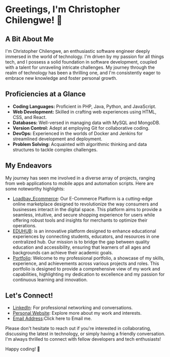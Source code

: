 # Greetings, I'm Christopher Chilengwe! 👋

## A Bit About Me
I'm Christopher Chilengwe, an enthusiastic software engineer deeply immersed in the world of technology. I'm driven by my passion for all things tech, and I possess a solid foundation in software development, coupled with a talent for unraveling intricate challenges. My journey through the realm of technology has been a thrilling one, and I'm consistently eager to embrace new knowledge and foster personal growth.

## Proficiencies at a Glance
- **Coding Languages:** Proficient in PHP, Java, Python, and JavaScript.
- **Web Development:** Skilled in crafting web experiences using HTML, CSS, and React.
- **Databases:** Well-versed in managing data with MySQL and MongoDB.
- **Version Control:** Adept at employing Git for collaborative coding.
- **DevOps:** Experienced in the worlds of Docker and Jenkins for streamlined development and deployment.
- **Problem Solving:** Acquainted with algorithmic thinking and data structures to tackle complex challenges.

## My Endeavors
My journey has seen me involved in a diverse array of projects, ranging from web applications to mobile apps and automation scripts. Here are some noteworthy highlights:

- [Loadbay_Ecommerce](http://loadbay.kesug.com/index.php): Our E-Commerce Platform is a cutting-edge online marketplace designed to revolutionize the way consumers and businesses interact in the digital space. This platform aims to provide a seamless, intuitive, and secure shopping experience for users while offering robust tools and insights for merchants to optimize their operations.
- [EDUHUB](https://eduhub.kesug.com/?i=1): is an innovative platform designed to enhance educational experiences by connecting students, educators, and resources in one centralized hub. Our mission is to bridge the gap between quality education and accessibility, ensuring that learners of all ages and backgrounds can achieve their academic goals.
- [Portfolio](https://christopher-chilengwe.github.io/): Welcome to my professional portfolio, a showcase of my skills, experience, and achievements across various projects and roles. This portfolio is designed to provide a comprehensive view of my work and capabilities, highlighting my dedication to excellence and my passion for continuous learning and innovation.

## Let's Connect!
- [LinkedIn](https://www.linkedin.com/in/christopher-chilengwe): For professional networking and conversations.
- [Personal Website](https://christopher-chilengwe.github.io/): Explore more about my work and interests.
- [Email Address](chilengwechristopher@gmail.com):Click here to Email me.

Please don't hesitate to reach out if you're interested in collaborating, discussing the latest in technology, or simply having a friendly conversation. I'm always thrilled to connect with fellow developers and tech enthusiasts!

Happy coding! 🚀
